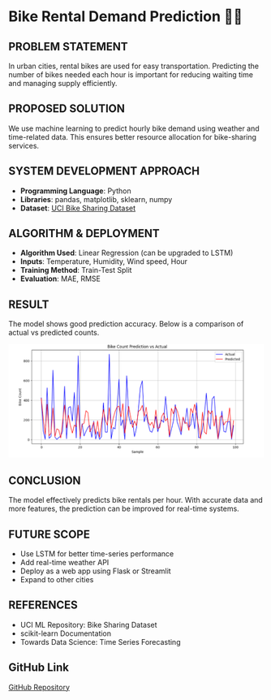# Bike Rental Demand Prediction 🚴‍♂️

## PROBLEM STATEMENT
In urban cities, rental bikes are used for easy transportation. Predicting the number of bikes needed each hour is important for reducing waiting time and managing supply efficiently.

## PROPOSED SOLUTION
We use machine learning to predict hourly bike demand using weather and time-related data. This ensures better resource allocation for bike-sharing services.

## SYSTEM DEVELOPMENT APPROACH
- **Programming Language**: Python
- **Libraries**: pandas, matplotlib, sklearn, numpy
- **Dataset**: [UCI Bike Sharing Dataset](https://archive.ics.uci.edu/ml/datasets/bike+sharing+dataset)

## ALGORITHM & DEPLOYMENT
- **Algorithm Used**: Linear Regression (can be upgraded to LSTM)
- **Inputs**: Temperature, Humidity, Wind speed, Hour
- **Training Method**: Train-Test Split
- **Evaluation**: MAE, RMSE

## RESULT
The model shows good prediction accuracy. Below is a comparison of actual vs predicted counts.

![Prediction Graph](prediction_graph.png)

## CONCLUSION
The model effectively predicts bike rentals per hour. With accurate data and more features, the prediction can be improved for real-time systems.

## FUTURE SCOPE
- Use LSTM for better time-series performance
- Add real-time weather API
- Deploy as a web app using Flask or Streamlit
- Expand to other cities

## REFERENCES
- UCI ML Repository: Bike Sharing Dataset
- scikit-learn Documentation
- Towards Data Science: Time Series Forecasting

## GitHub Link
[GitHub Repository](https://github.com/samarth02045/Bike-Rental-Prediction)
